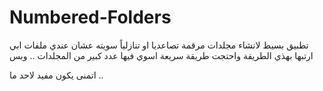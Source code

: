 # Numbered-Folders
تطبيق بسيط لانشاء مجلدات مرقمة تصاعديا او تنازلياً
سويته عشان عندي ملفات ابي ارتبها بهذي الطريقة واحتجت طريقة سريعة اسوي فيها عدد كبير من المجلدات .. وبس

اتمنى يكون مفيد لاحد ما ..
